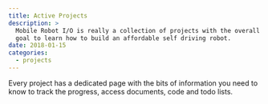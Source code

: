 ```yaml
---
title: Active Projects
description: >
  Mobile Robot I/O is really a collection of projects with the overall
  goal to learn how to build an affordable self driving robot.
date: 2018-01-15
categories: 
  - projects
---
```


Every project has a dedicated page with the bits of information you
need to know to track the progress, access documents, code and todo
lists. 

